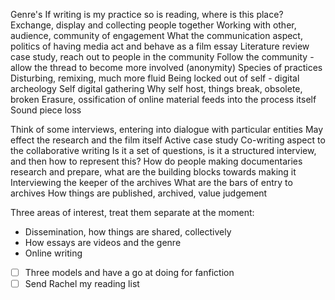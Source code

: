 Genre's
If writing is my practice so is reading, where is this place?
Exchange, display and collecting people together
Working with other, audience, community of engagement 
What the communication aspect, politics of having media act and behave as a film essay 
Literature review case study, reach out to people in the community
Follow the community - allow the thread to become more involved (anonymity)
Species of practices
Disturbing, remixing, much more fluid
Being locked out of self - digital archeology
Self digital gathering
Why self host, things break, obsolete, broken
Erasure, ossification of online material feeds into the process itself
Sound piece loss 

Think of some interviews, entering into dialogue with particular entities
May effect the research and the film itself
Active case study
Co-writing aspect to the collaborative writing
Is it a set of questions, is it a structured interview, and then how to represent this?
How do people making documentaries research and prepare, what are the building blocks towards making it
Interviewing the keeper of the archives
What are the bars of entry to archives
How things are published, archived, value judgement

Three areas of interest, treat them separate at the moment:
* Dissemination, how things are shared, collectively
* How essays are videos and the genre
* Online writing

- [ ] Three models and have a go at doing for fanfiction
- [ ] Send Rachel my reading list